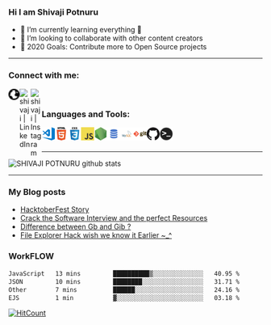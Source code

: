 ### Hi I am Shivaji Potnuru
- 🌱 I’m currently learning everything 🤣
- 👯 I’m looking to collaborate with other content creators
- 🥅 2020 Goals: Contribute more to Open Source projects

---
### Connect with me:

[<img align="left" alt="shivaji" width="22px" src="https://raw.githubusercontent.com/iconic/open-iconic/master/svg/globe.svg" />][website]
[<img align="left" alt="shivaji | LinkedIn" width="22px" src="https://cdn.jsdelivr.net/npm/simple-icons@v3/icons/linkedin.svg" />][linkedin]
[<img align="left" alt="shivaji | Instagram" width="22px" src="https://cdn.jsdelivr.net/npm/simple-icons@v3/icons/instagram.svg" />][instagram]

<br />

### Languages and Tools:

<img align="left" alt="Visual Studio Code" width="26px" src="https://raw.githubusercontent.com/github/explore/80688e429a7d4ef2fca1e82350fe8e3517d3494d/topics/visual-studio-code/visual-studio-code.png" />
<img align="left" alt="HTML5" width="26px" src="https://raw.githubusercontent.com/github/explore/80688e429a7d4ef2fca1e82350fe8e3517d3494d/topics/html/html.png" />
<img align="left" alt="CSS3" width="26px" src="https://raw.githubusercontent.com/github/explore/80688e429a7d4ef2fca1e82350fe8e3517d3494d/topics/css/css.png" />
<!-- <img align="left" alt="Sass" width="26px" src="https://raw.githubusercontent.com/github/explore/80688e429a7d4ef2fca1e82350fe8e3517d3494d/topics/sass/sass.png" /> -->
<img align="left" alt="JavaScript" width="26px" src="https://raw.githubusercontent.com/github/explore/80688e429a7d4ef2fca1e82350fe8e3517d3494d/topics/javascript/javascript.png" />
<!-- <img align="left" alt="Gatsby" width="26px" src="https://raw.githubusercontent.com/github/explore/e94815998e4e0713912fed477a1f346ec04c3da2/topics/gatsby/gatsby.png" /> -->
<!-- <img align="left" alt="GraphQL" width="26px" src="https://raw.githubusercontent.com/github/explore/80688e429a7d4ef2fca1e82350fe8e3517d3494d/topics/graphql/graphql.png" /> -->
<img align="left" alt="Node.js" width="26px" src="https://raw.githubusercontent.com/github/explore/80688e429a7d4ef2fca1e82350fe8e3517d3494d/topics/nodejs/nodejs.png" />
<!-- <img align="left" alt="Deno" width="26px" src="https://raw.githubusercontent.com/github/explore/361e2821e2dea67711cde99c9c40ed357061cf27/topics/deno/deno.png" /> -->
<img align="left" alt="SQL" width="26px" src="https://raw.githubusercontent.com/github/explore/80688e429a7d4ef2fca1e82350fe8e3517d3494d/topics/sql/sql.png" />
<img align="left" alt="MySQL" width="26px" src="https://raw.githubusercontent.com/github/explore/80688e429a7d4ef2fca1e82350fe8e3517d3494d/topics/mysql/mysql.png" />
<!-- <img align="left" alt="MongoDB" width="26px" src="https://raw.githubusercontent.com/github/explore/80688e429a7d4ef2fca1e82350fe8e3517d3494d/topics/mongodb/mongodb.png" /> -->
<img align="left" alt="Git" width="26px" src="https://raw.githubusercontent.com/github/explore/80688e429a7d4ef2fca1e82350fe8e3517d3494d/topics/git/git.png" />
<img align="left" alt="GitHub" width="26px" src="https://raw.githubusercontent.com/github/explore/78df643247d429f6cc873026c0622819ad797942/topics/github/github.png" />
<img align="left" alt="Terminal" width="26px" src="https://raw.githubusercontent.com/github/explore/80688e429a7d4ef2fca1e82350fe8e3517d3494d/topics/terminal/terminal.png" />

<br />
<br />

---
![SHIVAJI POTNURU github stats](https://github-readme-stats.vercel.app/api?username=shivajipotnuru&show_icons=true&theme=dark&hide=contribs)

---
### My Blog posts
<!-- BLOG-POST-LIST:START -->
- [HacktoberFest Story](https://dev.to/shivajipotnuru/hacktoberfest-story-o80)
- [Crack the Software Interview and the perfect Resources](https://dev.to/shivajipotnuru/crack-the-software-interview-and-the-perfect-resources-8a)
- [Difference between Gb and Gib ?](https://dev.to/shivajipotnuru/difference-between-gb-and-gib-28mm)
- [File Explorer Hack wish we know it Earlier ~_^](https://dev.to/shivajipotnuru/file-explorer-hack-wish-we-know-it-earlier--nlp)
<!-- BLOG-POST-LIST:END -->


### WorkFLOW
<!--START_SECTION:waka-->
```text
JavaScript   13 mins         ██████████▒░░░░░░░░░░░░░░   40.95 % 
JSON         10 mins         ████████░░░░░░░░░░░░░░░░░   31.71 % 
Other        7 mins          ██████░░░░░░░░░░░░░░░░░░░   24.16 % 
EJS          1 min           ▓░░░░░░░░░░░░░░░░░░░░░░░░   03.18 % 
```
<!--END_SECTION:waka-->



[website]: https://shivajipotnuru.github.io/
[instagram]: https://instagram.com/Shivajipotnuru
[linkedin]: https://www.linkedin.com/in/Shivajipotnuru/
[![HitCount](http://hits.dwyl.com/shivajipotnuru/shivajipotnuru.svg)](http://hits.dwyl.com/shivajipotnuru/shivajipotnuru)

